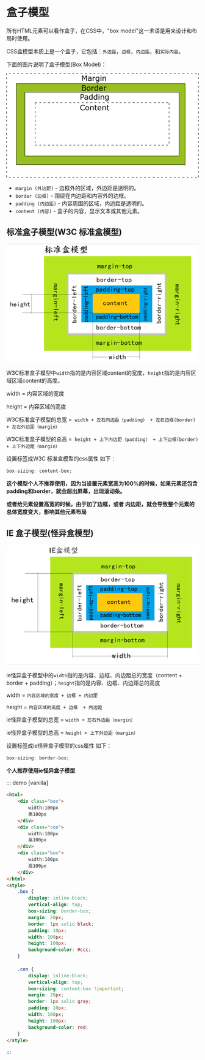 # 盒子模型

所有HTML元素可以看作盒子，在CSS中，"box model"这一术语是用来设计和布局时使用。

CSS盒模型本质上是一个盒子，它包括：`外边距`，`边框`，`内边距`，和`实际内容`。

下面的图片说明了盒子模型(Box Model)：

<img src="./img/box.gif" class="zoom-custom-imgs" />

- `margin (外边距)` - 边框外的区域，外边距是透明的。
- `border (边框)` - 围绕在内边距和内容外的边框。
- `padding (内边距)` - 内容周围的区域，内边距是透明的。
- `content (内容)` - 盒子的内容，显示文本或其他元素。


## 标准盒子模型(W3C 标准盒模型)

<img src="./img/1.png" class="zoom-custom-imgs" />

W3C标准盒子模型中`width`指的是内容区域content的宽度，`height`指的是内容区域区域content的高度。

width = 内容区域的宽度   

height = 内容区域的高度

W3C标准盒子模型的总宽 =` width + 左右内边距（padding） + 左右边框(border) + 左右外边距（margin）`

W3C标准盒子模型的总高 =` height + 上下内边距（padding） + 上下边框(border) + 上下外边距（margin）`

设置标签成W3C 标准盒模型的css属性 如下：

```cs
box-sizing: content-box;
```

**这个模型个人不推荐使用，因为当设置元素宽高为100%的时候，如果元素还包含padding和border，就会超出屏幕，出现滚动条。**

**或者给元素设置高宽的时候，由于加了边框，或者 内边距，就会导致整个元素的总体宽度变大，影响其他元素布局**

## IE 盒子模型(怪异盒模型)

<img src="./img/2.png" class="zoom-custom-imgs" />

ie怪异盒子模型中的`width`指的是内容、边框、内边距总的宽度（content + border + padding）；`height`指的是内容、边框、内边距总的高度

width = `内容区域的宽度 + 边框 + 内边距`   

height = `内容区域的高度 + 边框  + 内边距`

ie怪异盒子模型的总宽 = `width + 左右外边距（margin）`

ie怪异盒子模型的总高 = `height + 上下外边距（margin）`

设置标签成ie怪异盒子模型的css属性 如下：
```cs
box-sizing: border-box;
```

**个人推荐使用ie怪异盒子模型**

::: demo [vanilla] 
```html
<html>
    <div class="box">
        width:100px
        高100px
    </div>
    <div class="con">
        width:100px
        高100px
    </div>
    <div class="box">
        width:100px
        高100px
    </div>
</html>
<style>
    .box {
        display: inline-block;
        vertical-align: top;
        box-sizing: border-box;
        margin: 20px;
        border: 1px solid black;
        padding: 10px;
        width: 100px;
        height: 100px;
        background-color: #ccc;
    }

    .con {
        display: inline-block;
        vertical-align: top;
        box-sizing: content-box !important;
        margin: 20px;
        border: 1px solid gray;
        padding: 10px;
        width: 100px;
        height: 100px;
        background-color: red;
    }
</style>
```
:::


